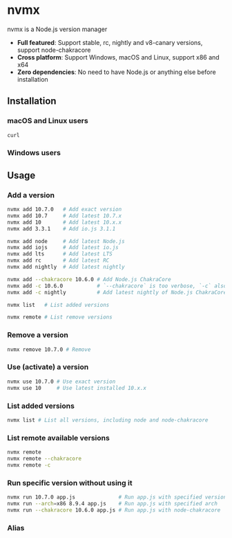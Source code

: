 # nvmx

nvmx is a Node.js version manager

- **Full featured**: Support stable, rc, nightly and v8-canary versions, support node-chakracore
- **Cross platform**: Support Windows, macOS and Linux, support x86 and x64
- **Zero dependencies**: No need to have Node.js or anything else before installation

## Installation

### macOS and Linux users

```sh
curl
```

### Windows users

## Usage

### Add a version

```sh
nvmx add 10.7.0   # Add exact version
nvmx add 10.7     # Add latest 10.7.x
nvmx add 10       # Add latest 10.x.x
nvmx add 3.3.1    # Add io.js 3.1.1

nvmx add node     # Add latest Node.js
nvmx add iojs     # Add latest io.js
nvmx add lts      # Add latest LTS
nvmx add rc       # Add latest RC
nvmx add nightly  # Add latest nightly

nvmx add --chakracore 10.6.0 # Add Node.js ChakraCore
nvmx add -c 10.6.0           # `--chakracore` is too verbose, `-c` also works
nvmx add -c nightly          # Add latest nightly of Node.js ChakraCore

nvmx list   # List added versions

nvmx remote # List remove versions
```

### Remove a version

```sh
nvmx remove 10.7.0 # Remove
```

### Use (activate) a version

```sh
nvmx use 10.7.0 # Use exact version
nvmx use 10     # Use latest installed 10.x.x
```

### List added versions

```sh
nvmx list # List all versions, including node and node-chakracore
```

### List remote available versions

```sh
nvmx remote
nvmx remote --chakracore
nvmx remote -c
```

### Run specific version without using it

```sh
nvmx run 10.7.0 app.js              # Run app.js with specified version
nvmx run --arch=x86 8.9.4 app.js    # Run app.js with specified arch
nvmx run --chakracore 10.6.0 app.js # Run app.js with node-chakracore
```

### Alias
